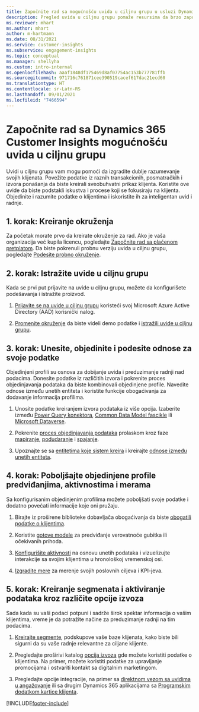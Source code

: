 ```yaml
---
title: Započnite rad sa mogućnošću uvida u ciljnu grupu u usluzi Dynamics 365 Customer Insights
description: Pregled uvida u ciljnu grupu pomaže resursima da brzo započnu rad.
ms.reviewer: mhart
ms.author: mhart
author: m-hartmann
ms.date: 08/31/2021
ms.service: customer-insights
ms.subservice: engagement-insights
ms.topic: conceptual
ms.manager: shellyha
ms.custom: intro-internal
ms.openlocfilehash: aaaf1848df175469d8af07754ac153b777781ffb
ms.sourcegitcommit: 971716c761871cee390519cacef617dac21ecd60
ms.translationtype: HT
ms.contentlocale: sr-Latn-RS
ms.lasthandoff: 09/01/2021
ms.locfileid: "7466594"
---
```

# <a name="get-started-with-dynamics-365-customer-insights-audience-insights-capability"></a>Započnite rad sa Dynamics 365 Customer Insights mogućnošću uvida u ciljnu grupu

Uvidi u ciljnu grupu vam mogu pomoći da izgradite dublje razumevanje svojih klijenata. Povežite podatke iz raznih transakcionih, posmatračkih i izvora ponašanja da biste kreirali sveobuhvatni prikaz klijenta. Koristite ove uvide da biste podstakli iskustva i procese koji se fokusiraju na klijenta. Objedinite i razumite podatke o klijentima i iskoristite ih za inteligentan uvid i radnje.

## <a name="step-1-create-an-environment"></a>1. korak: Kreiranje okruženja

Za početak morate prvo da kreirate okruženje za rad. Ako je vaša organizacija već kupila licencu, pogledajte [Započnite rad sa plaćenom pretplatom](get-started-paid.md). Da biste pokrenuli probnu verziju uvida u ciljnu grupu, pogledajte [Podesite probno okruženje](get-started-trial.md). 

## <a name="step-2-explore-audience-insights"></a>2. korak: Istražite uvide u ciljnu grupu

Kada se prvi put prijavite na uvide u ciljnu grupu, možete da konfigurišete podešavanja i istražite proizvod.

1. [Prijavite se na uvide u ciljnu grupu](https://home.ci.ai.dynamics.com) koristeći svoj Microsoft Azure Active Directory (AAD) korisnički nalog.

1. [Promenite okruženje](manage-environments.md#switch-environments) da biste videli demo podatke i [istražili uvide u ciljnu grupu](home.md).

##  <a name="step-3-ingest-unify-and-set-up-relationships-for-your-data"></a>3. korak: Unesite, objedinite i podesite odnose za svoje podatke

Objedinjeni profili su osnova za dobijanje uvida i preduzimanje radnji nad podacima. Donesite podatke iz različitih izvora i pokrenite proces objedinjavanja podataka da biste kombinovali objedinjene profile. Navedite odnose između unetih entiteta i koristite funkcije obogaćivanja za dodavanje informacija profilima. 

1. Unosite podatke kreiranjem izvora podataka iz više opcija. Izaberite između [Power Query konektora](connect-power-query.md), [Common Data Model fascikle](connect-common-data-model.md) ili [Microsoft Dataverse](connect-common-data-service-lake.md). 

1. Pokrenite [proces objedinjavanja podataka](data-unification.md) prolaskom kroz faze [mapiranje](map-entities.md), [podudaranje](match-entities.md) i [spajanje](merge-entities.md).

1. Upoznajte se sa [entitetima koje sistem kreira](entities.md) i kreirajte [odnose između unetih entiteta](relationships.md).
    
## <a name="step-4-enhance-unified-profiles-with-predictions-activities-and-measures"></a>4. korak: Poboljšajte objedinjene profile predviđanjima, aktivnostima i merama

Sa konfigurisanim objedinjenim profilima možete poboljšati svoje podatke i dodatno povećati informacije koje oni pružaju.

1. Birajte iz proširene biblioteke dobavljača obogaćivanja da biste [obogatili podatke o klijentima](enrichment-hub.md).

1. Koristite [gotove modele](predictions-overview.md) za predviđanje verovatnoće gubitka ili očekivanih prihoda.

1. [Konfigurišite aktivnosti](activities.md) na osnovu unetih podataka i vizuelizujte interakcije sa svojim klijentima u hronološkoj vremenskoj osi. 

1. [Izgradite mere](measures.md) za merenje svojih poslovnih ciljeva i KPI-jeva.
 
## <a name="step-5-create-segments-and-activate-data-through-various-export-options"></a>5. korak: Kreiranje segmenata i aktiviranje podataka kroz različite opcije izvoza

Sada kada su vaši podaci potpuni i sadrže širok spektar informacija o vašim klijentima, vreme je da potražite načine za preduzimanje radnji na tim podacima. 

1. [Kreirajte segmente](segments.md), podskupove vaše baze klijenata, kako biste bili sigurni da su vaše radnje relevantne za ciljane klijente.

1. Pregledajte proširivi katalog [opcija izvoza](export-destinations.md) gde možete koristiti podatke o klijentima. Na primer, možete koristiti podatke za upravljanje promocijama i ostvariti kontakt sa digitalnim marketingom.

1. Pregledajte opcije integracije, na primer sa [direktnom vezom sa uvidima u angažovanje](../engagement-insights/integrate-audience-insights-engagement-insights.md) ili sa drugim Dynamics 365 aplikacijama sa [Programskim dodatkom kartice klijenta](customer-card-add-in.md).  


[!INCLUDE[footer-include](../includes/footer-banner.md)]
